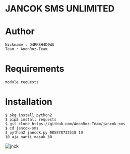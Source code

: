 # JANCOK SMS UNLIMITED

# Author
```
Nickname : D4RKSH4D0WS
Team : AnonRoz-Team
```

# Requirements
```
module requests
```

# Installation
```
$ pkg install python2
$ pip2 install requests
$ git clone https://github.com/AnonRoz-Team/jancok-sms
$ cd jancok-sms
$ python2 jancok.py 085878732518 10
10 aja nanti masuk 30
```


![jnck](https://user-images.githubusercontent.com/65480013/89729475-52421700-da60-11ea-96f6-6e2f5806b03a.JPG)
